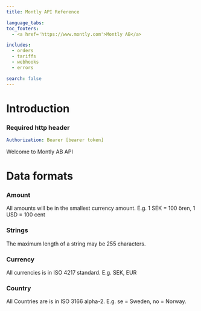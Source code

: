 ```yaml
---
title: Montly API Reference

language_tabs:
toc_footers:
  - <a href='https://www.montly.com'>Montly AB</a>

includes:
  - orders
  - tariffs
  - webhooks
  - errors

search: false
---
```


# Introduction

<div class="move-right">
  <h3>Required http header</h3>
</div>

```yaml
Authorization: Bearer [bearer token]
```

Welcome to Montly AB API


# Data formats

### Amount
All amounts will be in the smallest currency amount. E.g. 1 SEK = 100 ören, 1 USD = 100 cent

### Strings
The maximum length of a string may be 255 characters.

### Currency
All currencies is in ISO 4217 standard. E.g. SEK, EUR

### Country
All Countries are is in ISO 3166 alpha-2. E.g. se = Sweden, no = Norway.
